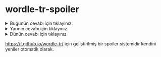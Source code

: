 # wordle-tr-spoiler

<details>
  <summary>Bugünün cevabı için tıklayınız.</summary>
  <br>
    <b> kolit </b>
</details>

<details>
  <summary>Yarının cevabı için tıklayınız</summary>
  <br>
   <b> rüküş </b>
</details>

<details>
  <summary>Dünün cevabı için tıklayınız </summary>
  <br>
  <b> zülüf </b>
</details>

https://f.github.io/wordle-tr/ için geliştirilmiş bir spoiler sistemidir kendini yeniler otomatik olarak.

